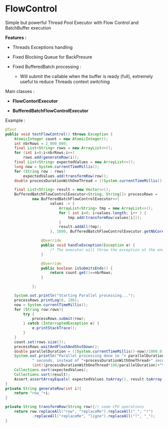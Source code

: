 # FlowControl

Simple but powerful Thread Pool Executor with Flow Control and BatchBuffer execution

**Features :** 

- Threads Exceptions handling

- Fixed Blocking Queue for BackPresure 

- Fixed BufferedBatch processing :
        
     * Will submit the callable when the buffer is ready (full), extremely useful to reduce Threads context switching

Main classes :

- **FlowContorlExecutor** 

- **BufferedBatchFlowControlExecutor** 

Example :
```java
@Test
public void testFlowControl() throws Exception {
    AtomicInteger count = new AtomicInteger();
    int nbrRows = 2_000_000;
    final List<String> rows = new ArrayList<>();
    for (int i=0;i<nbrRows;i++)
        rows.add(generateRow(i));
    final List<String> expectedValues = new ArrayList<>();
    long now = System.currentTimeMillis();
    for (String row : rows)
        expectedValues.add(transformRow(row));
    double processDurationWithOneThread = ((System.currentTimeMillis()-now)/1000.0);

    final List<String> result = new Vector<>();
    BufferedBatchFlowControlExecutor<String, String[]> processRows =
            new BufferedBatchFlowControlExecutor<>(
                    values -> {
                        ArrayList<String> tmp = new ArrayList<>();
                        for ( int i=0; i<values.length; i++ ) {
                            tmp.add(transformRow(values[i]));
                        }
                        result.addAll(tmp);
                    }, 1000, BufferedBatchFlowControlExecutor.getNbCores(), 500, "processRows") {

                @Override
                public void handleException(Exception e) {
                    /* The executor will throw the exception at the end if any exception */
                }

                @Override
                public boolean isSubmitsEnds() {
                    return count.get()==nbrRows;
                }

            };

    System.out.println("Starting Parallel processing...");
    processRows.printLog(0, 100);
    now = System.currentTimeMillis();
    for (String row:rows){
        try {
            processRows.submit(row);
        } catch (InterruptedException e) {
            e.printStackTrace();
        }
    }
    count.set(rows.size());
    processRows.waitAndFlushAndShutDown();
    double parallelDuration = ((System.currentTimeMillis()-now)/1000.0);
    System.out.println("Parallel processing done in "+ parallelDuration +
            " seconds, instead of "+processDurationWithOneThread+" seconds on 1 Thread ("+
            (int)(processDurationWithOneThread*100/parallelDuration)+"% faster)");
    Collections.sort(expectedValues);
    Collections.sort(result);
    Assert.assertArrayEquals( expectedValues.toArray(), result.toArray() );
}
private String generateRow(int i){
    return "row_"+i;
}

private String transformRow(String row){// some CPU operations
    return row.replaceAll("row", "replaceMe").replaceAll("_", "!")
            .replaceAll("replaceMe", "ligne").replaceAll("!", "_");
}

```
